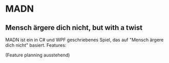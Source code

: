 # MADN

## Mensch ärgere dich nicht, but with a twist

MADN ist ein in C# und WPF geschriebenes Spiel, das auf "Mensch ärgere dich nicht" basiert.
Features:

(Feature planning ausstehend)
